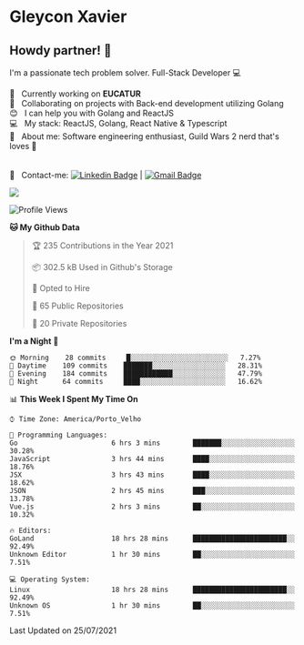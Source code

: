 # Gleycon Xavier

## Howdy partner! 👋

I'm a passionate tech problem solver.
Full-Stack Developer :computer:

 :rocket:  &nbsp; Currently working on **EUCATUR**
 <br/> :purple_heart: &nbsp; Collaborating on projects with Back-end development utilizing Golang
 <br/> :blush: &nbsp; I can help you with Golang and ReactJS
 <br/> :computer: &nbsp; My stack: ReactJS, Golang, React Native & Typescript
 <br/> 💬  &nbsp; About me: Software engineering enthusiast, Guild Wars 2 nerd that's loves :apple:
 <br/>
 <br/>
 <br/> :email: &nbsp; Contact-me: [![Linkedin Badge](https://img.shields.io/badge/-GleyconXavier-blue?style=flat-square&logo=Linkedin&logoColor=white&link=https://www.linkedin.com/in/gleyconxavier/)](https://www.linkedin.com/in/gleyconxavier/) 
| 
[![Gmail Badge](https://img.shields.io/badge/-gleyconxcarlos@gmail.com-c14438?style=flat-square&logo=Gmail&logoColor=white&link=mailto:gleyconxcarlos@gmail.com)](mailto:gleyconxcarlos@gmail.com)

![](https://komarev.com/ghpvc/?username=gleyconxavier)

<!--START_SECTION:waka-->
![Profile Views](http://img.shields.io/badge/Profile%20Views-0-blue)

**🐱 My Github Data** 

> 🏆 235 Contributions in the Year 2021
 > 
> 📦 302.5 kB Used in Github's Storage 
 > 
> 💼 Opted to Hire
 > 
> 📜 65 Public Repositories 
 > 
> 🔑 20 Private Repositories  
 > 
**I'm a Night 🦉** 

```text
🌞 Morning    28 commits     █░░░░░░░░░░░░░░░░░░░░░░░░   7.27% 
🌆 Daytime    109 commits    ███████░░░░░░░░░░░░░░░░░░   28.31% 
🌃 Evening    184 commits    ████████████░░░░░░░░░░░░░   47.79% 
🌙 Night      64 commits     ████░░░░░░░░░░░░░░░░░░░░░   16.62%

```


📊 **This Week I Spent My Time On** 

```text
⌚︎ Time Zone: America/Porto_Velho

💬 Programming Languages: 
Go                       6 hrs 3 mins        ███████░░░░░░░░░░░░░░░░░░   30.28% 
JavaScript               3 hrs 44 mins       ████░░░░░░░░░░░░░░░░░░░░░   18.76% 
JSX                      3 hrs 43 mins       ████░░░░░░░░░░░░░░░░░░░░░   18.62% 
JSON                     2 hrs 45 mins       ███░░░░░░░░░░░░░░░░░░░░░░   13.78% 
Vue.js                   2 hrs 3 mins        ██░░░░░░░░░░░░░░░░░░░░░░░   10.32%

🔥 Editors: 
GoLand                   18 hrs 28 mins      ███████████████████████░░   92.49% 
Unknown Editor           1 hr 30 mins        ██░░░░░░░░░░░░░░░░░░░░░░░   7.51%

💻 Operating System: 
Linux                    18 hrs 28 mins      ███████████████████████░░   92.49% 
Unknown OS               1 hr 30 mins        ██░░░░░░░░░░░░░░░░░░░░░░░   7.51%

```


 Last Updated on 25/07/2021
<!--END_SECTION:waka-->
